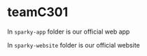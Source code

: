 # teamC301

In ```sparky-app``` folder is our official web app


In ```sparky-website``` folder is our official website
